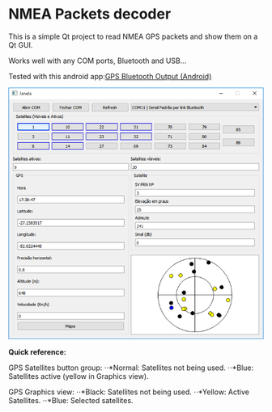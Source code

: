 NMEA Packets decoder
=============

This is a simple Qt project to read NMEA GPS packets and show them on a Qt GUI.

Works well with any COM ports, Bluetooth and USB...

Tested with this android app:[GPS Bluetooth Output (Android)](https://play.google.com/store/apps/details?id=com.meowsbox.btgps&hl=en)

![alt tag](https://github.com/angelorodem/qt-satelite-info/blob/master/Project%20image/tela%20gps.png?raw=true)

**Quick reference:**

GPS Satellites button group:
  ⋅⋅*Normal: Satellites not being used.
  ⋅⋅*Blue:   Satellites active (yellow in Graphics view).
  
GPS Graphics view:
  ⋅⋅*Black:  Satellites not being used.
  ⋅⋅*Yellow: Active Satellites.
  ⋅⋅*Blue:   Selected satellites.



